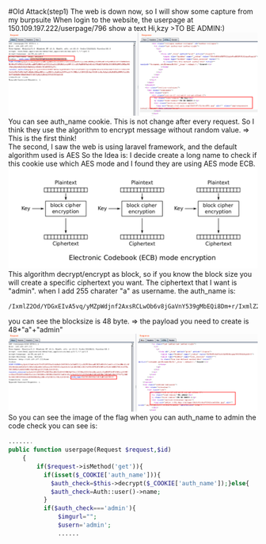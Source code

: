 #Old Attack(step1)
The web is down now, so I will show some capture from my burpsuite
When login to the website, the userpage at 150.109.197.222/userpage/796 show a text Hi,kzy >TO BE ADMIN:)
![userpage](userpage.png)
You can see auth_name cookie. This is not change after every request. So I think they use the algorithm to encrypt message without random value. => This is the first think!  
The second, I saw the web is using laravel framework, and the default algorithm used is AES
So the Idea is: I decide create a long name to check if this cookie use which AES mode and I found they are using AES mode ECB.
![AES_ECB](1920px-ECB_encryption.svg.png)
This algorithm decrypt/encrypt as block, so if you know the block size you will create a specific ciphertext you want.
The ciphertext that I want is "admin".
when I add 255 charater "a" as username. the auth_name is:
```
/IxmlZ2Od/YDGxEIvA5vq/yMZpWdjnf2AxsRCLwOb6v8jGaVnY539gMbEQi8Dm+r/IxmlZ2Od/YDGxEIvA5vq/yMZpWdjnf2AxsRCLwOb6v8jGaVnY539gMbEQi8Dm+r/IxmlZ2Od/YDGxEIvA5vq/yMZpWdjnf2AxsRCLwOb6v8jGaVnY539gMbEQi8Dm+r/IxmlZ2Od/YDGxEIvA5vq/yMZpWdjnf2AxsRCLwOb6v8jGaVnY539gMbEQi8Dm+r/IxmlZ2Od/YDGxEIvA5vq/yMZpWdjnf2AxsRCLwOb6v8jGaVnY539gMbEQi8Dm+rm3uAxwpX2swVtiiJzRSQ2w==
```
you can see the blocksize is 48 byte. => the payload you need to create is 48*"a"+"admin"
![userpage_admin](userpage_admin.png)
So you can see the image of the flag when you can auth_name to admin
the code check you can see is:
```php
.......
public function userpage(Request $request,$id)
    {   
        if($request->isMethod('get')){
          if(isset($_COOKIE['auth_name'])){
            $auth_check=$this->decrypt($_COOKIE['auth_name']);}else{
            $auth_check=Auth::user()->name;
          }
          if($auth_check==='admin'){
              $imgurl="";
              $usern='admin';
              ......
 ```         

